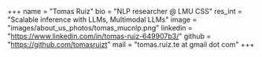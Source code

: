 +++ 
name = "Tomas Ruiz"
bio = "NLP researcher @ LMU CSS"
res_int = "Scalable inference with LLMs, Multimodal LLMs"
image = "images/about_us_photos/tomas_mucnlp.png"
linkedin = "https://www.linkedin.com/in/tomas-ruiz-649907b3/"
github = "https://github.com/tomasruizt"
mail = "tomas.ruiz.te at gmail dot com"
+++